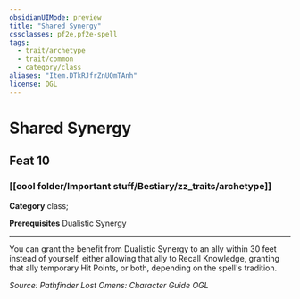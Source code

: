 ```yaml
---
obsidianUIMode: preview
title: "Shared Synergy"
cssclasses: pf2e,pf2e-spell
tags:
  - trait/archetype
  - trait/common
  - category/class
aliases: "Item.DTkRJfrZnUQmTAnh"
license: OGL
---
```

# Shared Synergy
## Feat 10
### [[cool folder/Important stuff/Bestiary/zz_traits/archetype]]

**Category** class; 



**Prerequisites** Dualistic Synergy
* * *
You can grant the benefit from Dualistic Synergy to an ally within 30 feet instead of yourself, either allowing that ally to Recall Knowledge, granting that ally temporary Hit Points, or both, depending on the spell's tradition.

*Source: Pathfinder Lost Omens: Character Guide*
*OGL*